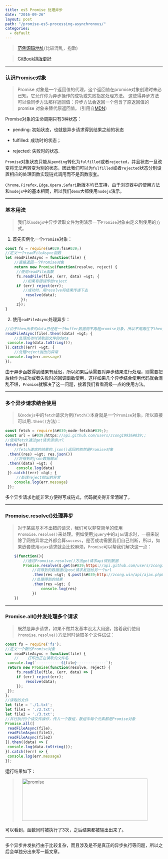 ```yaml
---
title: es5 Promise 处理异步
date: "2016-09-26"
layout: post
path: "/promise-es5-processing-asynchronous/"
categories:
  - default
---
```


> [范例源码地址](https://github.com/zcong1993/promise-generator-async)(比较混乱，抱歉)

> [GitBook排版更好](https://zcong.gitbooks.io/zc-webapp/content/promise-generator-asyncawait.html)

---

### 认识Promise对象

> Promise 对象是一个返回值的代理，这个返回值在promise对象创建时未必已知。它允许你为异步操作的成功或失败指定处理方法。 这使得异步方法可以像同步方法那样返回值：异步方法会返回一个包含了原返回值的 promise 对象来替代原返回值。（引用自[MDN](https://developer.mozilla.org/zh-CN/docs/Web/JavaScript/Reference/Global_Objects/Promise)）

Promise对象的生命周期只有3种状态：

* pending: 初始状态，也就是异步请求得到结果之前的状态

* fulfilled: 成功时的状态；

* rejected: 失败时的状态.

`Promise`对象状态只能从`pending`转化为`fulfilled`或者`rejected`，并且状态一旦改变将无法再转变为别的状态，因此我们可以为`fulfilled`或者`rejected`状态分别设置相应的处理函数实现链式调用而不是函数嵌套。

`Chrome,Firefox,Edge,Opera,Safari`新版本均已支持，由于浏览器中的使用方法和`nodejs`中的基本相同，所以我们`demo`大都使用`nodejs`演示。

---

### 基本用法

> 我们以`nodejs`中异步读取文件为例演示一下`Promise`对象由定义到使用的方式。

1. 首先实例化一个`Promise`对象：
``` js
const fs = require(&#039;fs&#039;)
//定义一个readFileAsync函数
let readFileAsync = function(file) {
    //直接返回一个Promise对象
    return new Promise(function(resolve, reject) {
     //使用readFile函数
     fs.readFile(file, (err, data) =&gt; {
        //如果有错误传给reject
     if (err) reject(err);
        //成功时，用resolve将结果传递下去
         resolve(data);
       });
     z});
}
```
2. 使用`eadFileAsync`处理异步：
``` js
//由于then出来的data已经是一个buffer数据而不再是promise对象，所以不用再往下then操作
readFileAsync(file).then((data) =&gt; {
    //处理成功时读取到文件的data
 console.log(data.toString());
}).catch((err) =&gt; {
    //处理reject抛出的异常
 console.log(err.message)
});
```

由于异步函数得到结果有延迟，所以如果后续需要对异步结果进行处理，则需要把后续作为成功或者失败时的回调函数使用，这样如果几个异步结合使用代码就会混乱不堪，`Promise`就解决了这一问题，接着我们看看高级一点的使用方法。

---

### 多个异步请求结合使用

> 以`nodejs`中的`fetch`请求为例(`fetch()`本身就是一个`Promise`对象，所以直接可以用`.then()`方法)：

``` js
const fetch = require(&#039;node-fetch&#039;);
const url = &#039;https://api.github.com/users/zcong1993&#039;;
//使用fetch通过get请求请求url
fetch(url)
    //fetch请求的结果的.json()返回的依然是Promise对象
 .then((res) =&gt; res.json())
    //将得到的json数据输出
 .then((data) =&gt; {
     console.log(data)
 }).catch((err) =&gt; {   
     //处理reject抛出的异常 
    console.log(err.message)
 });
```

多个异步请求也能非常方便得写成链式，代码就变得非常清晰了。

---

### Promoise.resolve()处理异步

> 对于某些基本不出错的请求，我们可以非常简单的使用`Promoise.resolve()`来处理。例如使用`jquery`中的`ajax`请求时，一般来说除了网络异常之外都会算`success`，是否成功需要我们自己判断，所以，如果嵌套使用`ajax`请求就会比较麻烦，`Promise`可以帮我们解决这一点：

``` js
    $(function(){
        //通过Promoise.resolve()方法get请求api得到数据
        Promise.resolve($.get(&#039;https://api.github.com/users/zcong1993&#039;))
            //将得到的数据通过post请求发送给另一个url
            .then(res =&gt; $.post(&#039;http://zcong.win/api/ajax.php&#039;, res))
            //处理得到的结果
            .then(res =&gt; {
                console.log(res)
            })
    })
```

---

### Promise.all()并发处理多个请求

> 既然是异步请求，如果不做并发基本没太大用途，接着我们使用`Promoise.resolve()`方法同时读取多个文件试试：

``` js
const fs = require('fs');
//定义一个新的Promise对象
var readFileAsync = function(file) {
    //    打印出正在读取的文件名
 console.log(`-----------${file}-------------`);
 return new Promise(function(resolve, reject) {
     fs.readFile(file, (err, data) => {
     if (err) reject(err);
         resolve(data);
     });
 });
};
//读取的文件
let file = './1.txt';
let file1 = './2.txt';
let file2 = './3.txt';
//并行执行3个读文件操作，传入一个数组，数组中每个元素都是Promise对象
Promise.all([
 readFileAsync(file),
 readFileAsync(file1),
 readFileAsync(file2)
]).then((data) => {
 console.log(data.toString());
}).catch((err) => {
 console.log(err.message)
});
```

运行结果如下：

>　<img src="http://blog.zcong.win/wp-content/uploads/2016/09/promise.png" alt="promise" width="401" height="135" class="alignnone size-full wp-image-586" />

可以看到，函数同时被执行了3次，之后结果都被输出出来了。

---

多个异步并发执行由于比较复杂，而且涉及是不是真正的异步执行等问题，所以之后会单独分出来写一篇文章。
